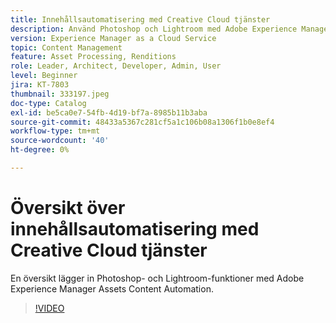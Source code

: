 ```yaml
---
title: Innehållsautomatisering med Creative Cloud tjänster
description: Använd Photoshop och Lightroom med Adobe Experience Manager Assets Content Automation.
version: Experience Manager as a Cloud Service
topic: Content Management
feature: Asset Processing, Renditions
role: Leader, Architect, Developer, Admin, User
level: Beginner
jira: KT-7803
thumbnail: 333197.jpeg
doc-type: Catalog
exl-id: be5ca0e7-54fb-4d19-bf7a-8985b11b3aba
source-git-commit: 48433a5367c281cf5a1c106b08a1306f1b0e8ef4
workflow-type: tm+mt
source-wordcount: '40'
ht-degree: 0%

---
```


# Översikt över innehållsautomatisering med Creative Cloud tjänster

En översikt lägger in Photoshop- och Lightroom-funktioner med Adobe Experience Manager Assets Content Automation.

>[!VIDEO](https://video.tv.adobe.com/v/333197?quality=12&learn=on)
